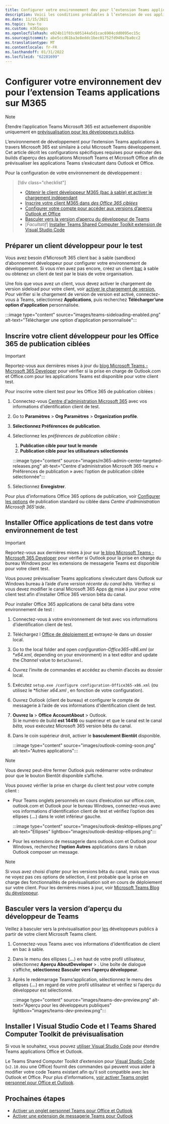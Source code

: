 ```yaml
---
title: Configurer votre environnement dev pour l’extension Teams applications à travers Microsoft 365
description: Voici les conditions préalables à l’extension de vos applications Teams à travers Microsoft 365
ms.date: 11/15/2021
ms.topic: how-to
ms.custom: m365apps
ms.openlocfilehash: e024b11f03c605144a5d1cac6904cdd0095ec15c
ms.sourcegitcommit: abe5ccd61ba3e8eddc1bec01752fd949a7ba0cc2
ms.translationtype: MT
ms.contentlocale: fr-FR
ms.lasthandoff: 01/31/2022
ms.locfileid: "62281699"
---
```

# <a name="set-up-your-dev-environment-for-extending-teams-apps-across-m365"></a>Configurer votre environnement dev pour l’extension Teams applications sur M365

> [!NOTE]
> Étendre l’application Teams Microsoft 365 est actuellement disponible uniquement en [prévisualisation pour les développeurs publics](~/resources/dev-preview/developer-preview-intro.md).

L’environnement de développement pour l’extension Teams applications à travers Microsoft 365 est similaire à celui Microsoft Teams développement. Cet article décrit les configurations spécifiques requises pour exécuter des builds d’aperçu des applications Microsoft Teams et Microsoft Office afin de prévisualiser les applications Teams s’exécutant dans Outlook et Office.

Pour la configuration de votre environnement de développement :

> [!div class="checklist"]
> * [Obtenir le client développeur M365 (bac à sable) et activer le chargement indépendant](#prepare-a-developer-tenant-for-testing)
> * [Inscrire votre client M365 dans *des Office 365 ciblées*](#enroll-your-developer-tenant-for-office-365-targeted-releases)
> * [Configurer votre compte pour accéder aux versions d’aperçu Outlook et Office](#install-office-apps-in-your-test-environment)
> * [Basculer vers la version d’aperçu du développeur de Teams](#switch-to-the-developer-preview-version-of-teams)
> * [*Facultatif*] [Installer Teams Shared Computer Toolkit extension de Visual Studio Code](#install-visual-studio-code-and-teams-toolkit-preview-extension)

## <a name="prepare-a-developer-tenant-for-testing"></a>Préparer un client développeur pour le test

Vous avez besoin d’Microsoft 365 client bac à sable (sandbox) d’abonnement développeur pour configurer votre environnement de développement. Si vous n’en avez pas encore, créez un client [bac](/office/developer-program/microsoft-365-developer-program-get-started) à sable ou obtenez un client de test par le biais de votre organisation.

Une fois que vous avez un client, vous devez activer le chargement de version sideload pour votre client, voir [activer le chargement de version.](/microsoftteams/platform/concepts/build-and-test/prepare-your-o365-tenant#enable-custom-teams-apps-and-turn-on-custom-app-uploading) Pour vérifier si le chargement de version de version est activé, connectez-vous à Teams, sélectionnez **Applications**, puis recherchez **Télécharger’une option d’application** personnalisée.

:::image type="content" source="images/teams-sideloading-enabled.png" alt-text="Télécharger une option d’application personnalisée":::

## <a name="enroll-your-developer-tenant-for-office-365-targeted-releases"></a>Inscrire votre client développeur pour les Office 365 de publication ciblées

> [!IMPORTANT]
> Reportez-vous aux dernières mises à jour du [blog Microsoft Teams - Microsoft 365 Developer](https://devblogs.microsoft.com/microsoft365dev/) pour vérifier si la prise en charge de Outlook.com et Office.com pour les applications Teams est disponible pour votre client test.

Pour inscrire votre client test pour les Office 365 de publication ciblées :

1. Connectez-vous [Centre d'administration Microsoft 365](https://admin.microsoft.com) avec vos informations d’identification client de test.
1. Go to **Paramètres** >  **Org Paramètres** >  **Organization profile**.
1. **Sélectionnez Préférences de publication**.
1. Sélectionnez les *préférences de publication ciblée* :
    1. **Publication cible pour tout le monde**
    1. **Publication cible pour les utilisateurs sélectionnés**

    :::image type="content" source="images/m365-admin-center-targeted-releases.png" alt-text="Centre d'administration Microsoft 365 menu « Préférences de publication » avec l’option de publication ciblée sélectionnée":::
    
1. Sélectionnez **Enregistrer**.

Pour plus d’informations Office 365 options de publication, voir [Configurer les options](/microsoft-365/admin/manage/release-options-in-office-365?view=o365-worldwide&preserve-view=true#targeted-release) de publication standard ou ciblée dans *Centre d'administration Microsoft 365'aide*.

## <a name="install-office-apps-in-your-test-environment"></a>Installer Office applications de test dans votre environnement de test

> [!IMPORTANT]
> Reportez-vous aux dernières mises à jour sur [le blog Microsoft Teams - Microsoft 365 Developer](https://devblogs.microsoft.com/microsoft365dev/) pour vérifier si Outlook pour la prise en charge du bureau Windows pour les extensions de messagerie Teams est disponible pour votre client test.

Vous pouvez prévisualiser Teams applications s’exécutant dans Outlook sur Windows bureau à l’aide d’une *version récente du canal bêta*. Vérifiez si vous devez modifier le canal Microsoft 365 Apps [de](/deployoffice/change-update-channels?WT.mc_id=M365-MVP-5002016) mise à jour pour votre client test afin d’installer Office 365 version bêta du canal.

Pour installer Office 365 applications de canal bêta dans votre environnement de test :

1. Connectez-vous à votre environnement de test avec vos informations d’identification client de test.
1. Téléchargez l [Office de déploiement et](https://www.microsoft.com/download/details.aspx?id=49117) extrayez-le dans un dossier local.
1. Go to the local folder and open *configuration-Office365-x86.xml* (or **x64.xml*, depending on your environment) in a text editor and update the *Channel* value to `BetaChannel`.
1. Ouvrez l’invite de commandes et accédez au chemin d’accès au dossier local.
1. Exécutez `setup.exe /configure configuration-Office365-x86.xml` (ou utilisez le *fichier *x64.xml* , en fonction de votre configuration).
1. Ouvrez Outlook (client de bureau) et configurer le compte de messagerie à l’aide de vos informations d’identification client de test.
1. **Ouvrez la** >  **Office** **AccountAbout** >  Outlook.  
   Si le numéro de build **est 14416** ou supérieur et que le canal est le canal *bêta, vous* exécutez Microsoft 365 version bêta du canal.
1. Dans le coin supérieur droit, activer le **basculement Bientôt** disponible.
    
    :::image type="content" source="images/outlook-coming-soon.png" alt-text="Autres applications":::

> [!NOTE]
> Vous devrez peut-être fermer Outlook puis redémarrer votre ordinateur pour que  le bouton Bientôt disponible s’affiche.

Vous pouvez vérifier la prise en charge du client test pour votre compte client :

* Pour Teams onglets personnels en cours d’exécution sur office.com, outlook.com et Outlook pour le bureau Windows, connectez-vous avec vos informations d’identification client de test et vérifiez l’option des ellipses (**...**) dans le volet inférieur gauche.

    :::image type="content" source="images/outlook-desktop-ellipses.png" alt-text="Ellipses" lightbox="images/outlook-desktop-ellipses.png":::

* Pour les extensions de messagerie dans outlook.com et Outlook pour Windows, recherchez **l’option Autres** applications dans le ruban Outlook composer un message.

> [!NOTE]
> Si vous avez choisi d’opter pour les versions bêta du canal, mais que vous ne voyez pas ces options de sélection, il est probable que la prise en charge des fonctionnalités de prévisualisation soit en cours de déploiement sur votre client. Pour les dernières mises à jour, voir [Microsoft Teams Blog du développeur](https://devblogs.microsoft.com/microsoft365dev/).

## <a name="switch-to-the-developer-preview-version-of-teams"></a>Basculer vers la version d’aperçu du développeur de Teams

Veillez à basculer vers la prévisualisation pour [les](../resources/dev-preview/developer-preview-intro.md) développeurs publics à partir de votre client Microsoft Teams client.

1. Connectez-vous Teams avec vos informations d’identification de client en bac à sable.
1. Dans le menu des ellipses (**...**) en haut de votre profil utilisateur, sélectionnez **Aperçu** **AboutDeveloper** > . Une boîte de dialogue s’affiche, **sélectionnez Basculer vers l’aperçu développeur**.
1. Après le redémarrage Teams’application, sélectionnez le menu des ellipses (**...**) en regard de votre profil utilisateur  et vérifiez si l’aperçu du développeur est sélectionné.

    :::image type="content" source="images/teams-dev-preview.png" alt-text="Aperçu pour les développeurs publiques" lightbox="images/teams-dev-preview.png":::

## <a name="install-visual-studio-code-and-teams-toolkit-preview-extension"></a>Installer l Visual Studio Code et l Teams Shared Computer Toolkit de prévisualisation

Si vous le souhaitez, vous pouvez [utiliser Visual Studio Code](https://code.visualstudio.com/) pour étendre Teams applications Office et Outlook.

Le Teams Shared Computer Toolkit d’extension pour [Visual Studio Code](https://aka.ms/teams-toolkit) (`v2.10.0`ou une Office) fournit des commandes qui peuvent vous aider à modifier votre code Teams existant afin qu’il soit compatible avec les Outlook et Office. Pour plus d’informations, [voir activer Teams onglet personnel pour Office et Outlook](extend-m365-teams-personal-tab.md).

## <a name="next-steps"></a>Prochaines étapes

- [Activer un onglet personnel Teams pour Office et Outlook](extend-m365-teams-personal-tab.md)
- [Activer une extension de messagerie Teams pour Outlook](extend-m365-teams-message-extension.md)